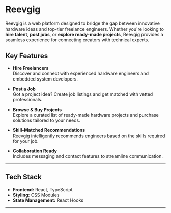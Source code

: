 # Reevgig

Reevgig is a web platform designed to bridge the gap between innovative hardware ideas and top-tier freelance engineers. Whether you're looking to **hire talent**, **post jobs**, or **explore ready-made projects**, Reevgig provides a seamless experience for connecting creators with technical experts.

## Key Features

- **Hire Freelancers**  
  Discover and connect with experienced hardware engineers and embedded system developers.

- **Post a Job**  
  Got a project idea? Create job listings and get matched with vetted professionals.

- **Browse & Buy Projects**  
  Explore a curated list of ready-made hardware projects and purchase solutions tailored to your needs.

- **Skill-Matched Recommendations**  
  Reevgig intelligently recommends engineers based on the skills required for your job.

- **Collaboration Ready**  
  Includes messaging and contact features to streamline communication.

---

## Tech Stack

- **Frontend:** React, TypeScript  
- **Styling:** CSS Modules  
- **State Management:** React Hooks  

---
